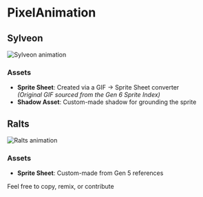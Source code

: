 # PixelAnimation

## Sylveon
![Sylveon animation](https://github.com/user-attachments/assets/83a13049-f377-4a1d-b502-9848b77d112c)

### Assets
- **Sprite Sheet**: Created via a GIF → Sprite Sheet converter  
  *(Original GIF sourced from the Gen 6 Sprite Index)*  
- **Shadow Asset**: Custom-made shadow for grounding the sprite

## Ralts
![Ralts animation](https://github.com/user-attachments/assets/e168ac06-d469-4002-82f4-bf78bb95ece2)

### Assets
- **Sprite Sheet**: Custom-made from Gen 5 references

Feel free to copy, remix, or contribute


